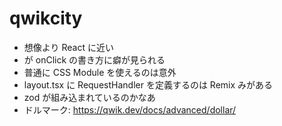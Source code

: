 # qwikcity

- 想像より React に近い
- が onClick の書き方に癖が見られる
- 普通に CSS Module を使えるのは意外
- layout.tsx に RequestHandler を定義するのは Remix みがある
- zod が組み込まれているのかなあ
- ドルマーク: https://qwik.dev/docs/advanced/dollar/
